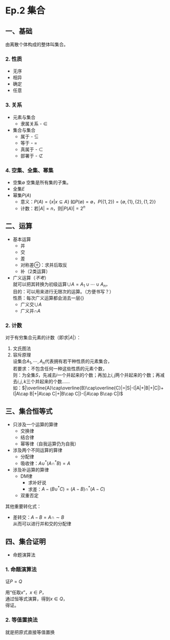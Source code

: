 # Ep.2 集合

## 一、基础

由离散个体构成的整体叫集合。

### 2. 性质

* 无序
* 相异
* 确定
* 任意

### 3. 关系

* 元素与集合
  * 隶属关系 - $\in$
* 集合与集合
  * 属于 - $\subseteq$
  * 等于 - $=$
  * 真属于 - $\subset$
  * 部署于 - $\not\subset$

### 4. 空集、全集、幂集

* 空集$\emptyset$
  空集是所有集的子集。
* 全集$E$
* 幂集$P(A)$
  * 意义：$P(A)=\{x|x\subseteq A\}$
    如$P(\emptyset)={\emptyset}$，$P(\{1,2\}) = \{\emptyset, \{1\}, \{2\},\{1,2\}\}$
  * 计数：若$|A|=n$，则$|P(A)|=2^n$

## 二、运算

* 基本运算
  * 并
  * 交
  * 差
  * 对称差$\oplus$：求并后取反
  * 补（2类运算）
* 广义运算（*不考*）  
  就可以把其转换为初级运算$\cup A = A_1\cup \cdots \cup A_n$，  
  目的：可以用来进行无限次的运算。（方便书写？）  
  性质：每次广义运算都会消去一层$\{\}$
  * 广义交$\cup A$
  * 广义并$\cap A$

### 2. 计数

对于有穷集合元素的计数（即求$|A|$）：

1. 文氏图法
2. 容斥原理  
   设集合$A_1,\cdots,A_n$代表拥有若干种性质的元素集合，  
   若要求：不包含任何一种这些性质的元素个数，  
   则：为全集$S$，先减去$i$一个并起来的个数；再加上$i,j$两个并起来的个数；再减去$i,j,k$三个并起来的个数……  
   如：$|\overline{A}\cap\overline{B}\cap\overline{C}|=|S|-(|A|+|B|+|C|)+(|A\cap B|+|A\cap C|+|B\cap C|)-(|A\cap B\cap C|)$

## 三、集合恒等式

* 只涉及一个运算的算律
  * 交换律
  * 结合律
  * 幂等律（自我运算仍为自我）
* 涉及两个不同运算的算律
  * 分配律
  * 吸收律：$A\cup^*(A\cap^* B)=A$
* 涉及补运算的算律
  * DM律
    * 求补好说
    * 求差：$A-(B\cup^* C)=(A-B)\cap^*(A-C)$
  * 双重否定

其他重要转化式：

* 差转交：$A-B=A\cap\sim B$  
  从而可以进行并和交的分配律

## 四、集合证明

* 命题演算法

### 1. 命题演算法

证$P=Q$

用“任取$x$”，$x\in P$，  
通过恒等式演算，得到$x\in Q$，  
得证。

### 2. 等值置换法

就是把原式直接等值置换